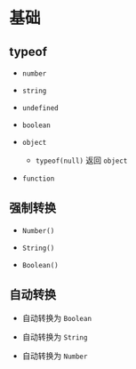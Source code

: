 # 基础

## typeof

- `number`

- `string`

- `undefined`

- `boolean`

- `object`

  - `typeof(null)` 返回 `object`

- `function`

## 强制转换

- `Number()`

- `String()`

- `Boolean()`

## 自动转换

- 自动转换为 `Boolean`

- 自动转换为 `String`

- 自动转换为 `Number`
